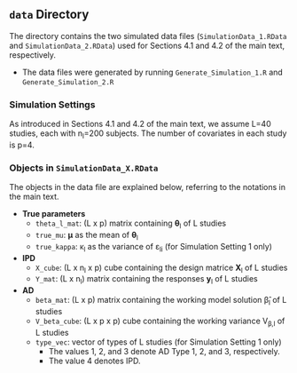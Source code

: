 ## `data` Directory  

The directory contains the two simulated data files (`SimulationData_1.RData` and `SimulationData_2.RData`) used for Sections 4.1 and 4.2 of the main text, respectively.
  - The data files were generated by running `Generate_Simulation_1.R` and `Generate_Simulation_2.R`

### Simulation Settings

As introduced in Sections 4.1 and 4.2 of the main text, we assume L=40 studies, each with n<sub>l</sub>=200 subjects. The number of covariates in each study is p=4. 

### Objects in `SimulationData_X.RData`

The objects in the data file are explained below, referring to the notations in the main text. 
  - **True parameters**
      - `theta_l_mat`: (L x p) matrix containing <b>θ</b><sub>l</sub> of L studies
      - `true_mu`: <b>μ</b> as the mean of <b>θ</b><sub>l</sub>
      - `true_kappa`: κ<sub>l</sub> as the variance of ε<sub>li</sub> (for Simulation Setting 1 only)
  - **IPD**
      - `X_cube`: (L x n<sub>l</sub> x p) cube containing the design matrice <b>X</b><sub>l</sub> of L studies
      - `Y_mat`: (L x n<sub>l</sub>) matrix containing the responses <b>y</b><sub>l</sub> of L studies
  - **AD**
      - `beta_mat`: (L x p) matrix containing the working model solution β&#770;<sub>l</sub> of L studies
      - `V_beta_cube`: (L x p x p) cube containing the working variance V<sub>β,l</sub> of L studies
      - `type_vec`: vector of types of L studies (for Simulation Setting 1 only)
          - The values 1, 2, and 3 denote AD Type 1, 2, and 3, respectively.
          - The value 4 denotes IPD.

